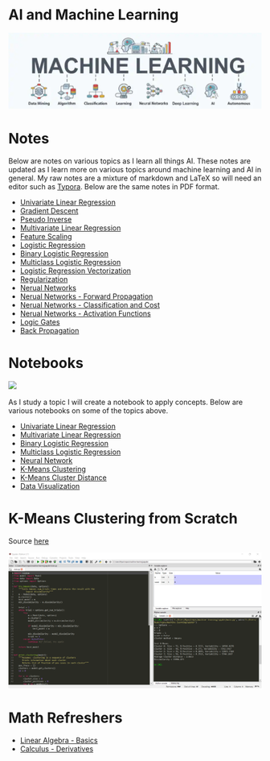 # AI and Machine Learning

![Machine Learning](images/ml.png)

# Notes

Below are notes on various topics as I learn all things AI. These notes are updated as I learn more on various topics around machine learning and AI in general. My raw notes are a mixture of markdown and LaTeX so will need an editor such as [Typora](https://typora.io/). Below are the same notes in PDF format.

* [Univariate Linear Regression](notes/pdf/1-1-univariate-linear-regression.pdf)
* [Gradient Descent](notes/pdf/1-1-univariate-linear-regression.pdf)
* [Pseudo Inverse](notes/pdf/1-3-pseudo-inverse.pdf)
* [Multivariate Linear Regression](notes/pdf/1-4-multivariate-linear-regression.pdf)
* [Feature Scaling](notes/pdf/2-0-feature-scaling.pdf)
* [Logistic Regression](notes/pdf/4-0-logistic-regrsssion.pdf)
* [Binary Logistic Regression](notes/pdf/4-1-logistic-regression-binary.pdf)
* [Multiclass Logistic Regression](notes/pdf/4-2-logistic-regression-multiclass.pdf)
* [Logistic Regression Vectorization](notes/pdf/4-3-logistic-regression-vectorization.pdf)
* [Regularization](notes/pdf/5-0-regularizaion.pdf)
* [Nerual Networks](notes/pdf/6-0-neural-networks.pdf)
* [Nerual Networks - Forward Propagation](notes/pdf/6-05-forward-propagation.pdf)
* [Nerual Networks - Classification and Cost](notes/pdf/6-10-classification-and-cost.pdf)
* [Nerual Networks - Activation Functions](notes/pdf/6-30-activation-functions.pdf)
* [Logic Gates](notes/pdf/6-40-logic-gates.pdf)
* [Back Propagation](notes/pdf/6-50-back-propagation.pdf)

# Notebooks

![](https://jupyter.org/assets/nav_logo.svg)

As I study a topic I will create a notebook to apply concepts. Below are various notebooks on some of the topics above.

* [Univariate Linear Regression](notebooks/univariate-linear-regression.ipynb)
* [Multivariate Linear Regression](notebooks/multivariate-linear-regression.ipynb)
* [Binary Logistic Regression](notebooks/binary-logistic-regression.ipynb)
* [Multiclass Logistic Regression](notebooks/multiclass-logistic-regression.ipynb)
* [Neural Network](notebooks/neural-network.ipynb)
* [K-Means Clustering](notebooks/clustering-kmeans.ipynb)
* [K-Means Cluster Distance](notebooks/cluster-distance.ipynb)
* [Data Visualization](notebooks/data-visualization.ipynb)

# K-Means Clustering from Scratch

Source [here](/spyder)

![Spyder](images/spyder.png)

# Math Refreshers

* [Linear Algebra - Basics](notes/pdf/99-0-linear-algebra.pdf)
* [Calculus - Derivatives](notes/pdf/99-2-calculus-derivative.pdf)

